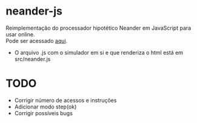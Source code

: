 # neander-js
Reimplementação do processador hipotético Neander em JavaScript para usar online.
<br>
Pode ser acessado [aqui](https://reonardoleis.github.io/neanderjs).

- O arquivo .js com o simulador em si e que renderiza o html está em src/neander.js

# TODO
- Corrigir número de acessos e instruções
- Adicionar modo step(ok)
- Corrigir possíveis bugs

